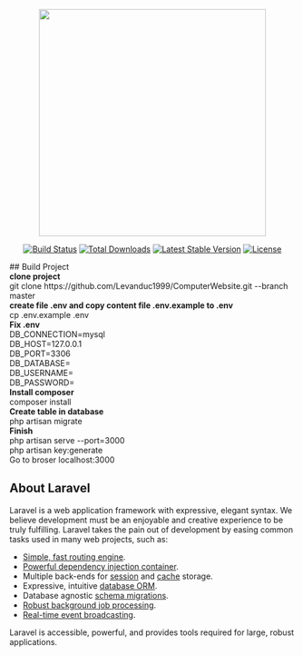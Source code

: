 <p align="center"><a href="https://laravel.com" target="_blank"><img src="https://raw.githubusercontent.com/laravel/art/master/logo-lockup/5%20SVG/2%20CMYK/1%20Full%20Color/laravel-logolockup-cmyk-red.svg" width="400"></a></p>

<p align="center">
<a href="https://travis-ci.org/laravel/framework"><img src="https://travis-ci.org/laravel/framework.svg" alt="Build Status"></a>
<a href="https://packagist.org/packages/laravel/framework"><img src="https://poser.pugx.org/laravel/framework/d/total.svg" alt="Total Downloads"></a>
<a href="https://packagist.org/packages/laravel/framework"><img src="https://poser.pugx.org/laravel/framework/v/stable.svg" alt="Latest Stable Version"></a>
<a href="https://packagist.org/packages/laravel/framework"><img src="https://poser.pugx.org/laravel/framework/license.svg" alt="License"></a>
</p>
## Build Project<br>
<b>clone project</b><br>
git clone https://github.com/Levanduc1999/ComputerWebsite.git --branch master<br>
<b>create file .env and copy content file .env.example to .env</b><br>
cp .env.example .env<br>
<b>Fix .env</b><br>
DB_CONNECTION=mysql<br>
DB_HOST=127.0.0.1<br>
DB_PORT=3306<br>
DB_DATABASE=<your_db><br>
DB_USERNAME=<your_mysql_username><br>
DB_PASSWORD=<your_mysql_pw><br>
<b>Install composer</b><br>
composer install<br>
<b>Create table in database</b><br>
php artisan migrate<br>
<b>Finish</b><br>
php artisan serve --port=3000<br>
php artisan key:generate<br>
Go to broser localhost:3000<br>
 
## About Laravel

Laravel is a web application framework with expressive, elegant syntax. We believe development must be an enjoyable and creative experience to be truly fulfilling. Laravel takes the pain out of development by easing common tasks used in many web projects, such as:

- [Simple, fast routing engine](https://laravel.com/docs/routing).
- [Powerful dependency injection container](https://laravel.com/docs/container).
- Multiple back-ends for [session](https://laravel.com/docs/session) and [cache](https://laravel.com/docs/cache) storage.
- Expressive, intuitive [database ORM](https://laravel.com/docs/eloquent).
- Database agnostic [schema migrations](https://laravel.com/docs/migrations).
- [Robust background job processing](https://laravel.com/docs/queues).
- [Real-time event broadcasting](https://laravel.com/docs/broadcasting).

Laravel is accessible, powerful, and provides tools required for large, robust applications.


